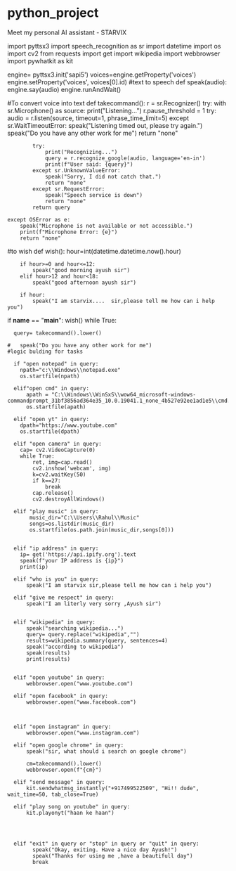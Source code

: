 # python_project
Meet my personal AI assistant  - STARVIX

import pyttsx3
import speech_recognition as sr
import datetime
import os
import cv2
from requests import get
import wikipedia
import webbrowser
import pywhatkit as kit


engine= pyttsx3.init('sapi5')
voices=engine.getProperty('voices')
engine.setProperty('voices', voices[0].id)
#text to speech
def speak(audio):
    engine.say(audio)
    engine.runAndWait()

#To convert voice into text 
def takecommand():
    r = sr.Recognizer()
    try:
        with sr.Microphone() as source:
            print("Listening...")
            r.pause_threshold = 1
            try:
                audio = r.listen(source, timeout=1, phrase_time_limit=5)
            except sr.WaitTimeoutError:
                speak("Listening timed out, please try again.")
                speak("Do you have any other work for me")
                return "none"
            
            try:
                print("Recognizing...")
                query = r.recognize_google(audio, language='en-in')
                print(f"User said: {query}")
            except sr.UnknownValueError:
                speak("Sorry, I did not catch that.")
                return "none"
            except sr.RequestError:
                speak("Speech service is down")
                return "none"
            return query

    except OSError as e:
        speak("Microphone is not available or not accessible.")
        print(f"Microphone Error: {e}")
        return "none"



#to wish 
def wish():
        hour=int(datetime.datetime.now().hour)

        if hour>=0 and hour<=12:
            speak("good morning ayush sir")
        elif hour>12 and hour<18:
            speak("good afternoon ayush sir")
        
        if hour:
            speak("I am starvix....  sir,please tell me how can i help you")



if __name__ == "__main__":
    wish()
    while True:

      query= takecommand().lower()

    #   speak("Do you have any other work for me")
    #logic bulding for tasks 

      if "open notepad" in query:
        npath="c:\\Windows\\notepad.exe"
        os.startfile(npath)
      
      elif"open cmd" in query:
          apath = "C:\\Windows\\WinSxS\\wow64_microsoft-windows-commandprompt_31bf3856ad364e35_10.0.19041.1_none_4b527e92ee1ad1e5\\cmd.exe"
          os.startfile(apath)

      elif "open yt" in query:
        dpath="https://www.youtube.com"
        os.startfile(dpath) 

      elif "open camera" in query:
        cap= cv2.VideoCapture(0)
        while True:
            ret, img=cap.read()
            cv2.inshow('webcam', img)
            k=cv2.waitKey(50)
            if k==27:
                break
            cap.release()
            cv2.destroyAllWindows()

      elif "play music" in query:
           music_dir="C:\\Users\\Rahul\\Music"  
           songs=os.listdir(music_dir)
           os.startfile(os.path.join(music_dir,songs[0]))


      elif "ip address" in query:
        ip= get('https://api.ipify.org').text
        speak(f"your IP address is {ip}")
        print(ip)

      elif "who is you" in query:
          speak("I am starvix sir,please tell me how can i help you")

      elif "give me respect" in query:
          speak("I am literly very sorry ,Ayush sir")


      elif "wikipedia" in query:
          speak("searching wikipedia...")
          query= query.replace("wikipedia","")
          results=wikipedia.summary(query, sentences=4)
          speak("according to wikipedia")
          speak(results)
          print(results)


      elif "open youtube" in query:
          webbrowser.open("www.youtube.com")

      elif "open facebook" in query:
          webbrowser.open("www.facebook.com")
    


      elif "open instagram" in query:
          webbrowser.open("www.instagram.com")

      elif "open google chrome" in query:
          speak("sir, what should i search on google chrome")

          cm=takecommand().lower()
          webbrowser.open(f"{cm}")

      elif "send message" in query:
          kit.sendwhatmsg_instantly("+917499522509", "Hi!! dude", wait_time=50, tab_close=True)

      elif "play song on youtube" in query:
          kit.playonyt("haan ke haan")

    
         

      elif "exit" in query or "stop" in query or "quit" in query:
            speak("Okay, exiting. Have a nice day Ayush!")
            speak("Thanks for using me ,have a beautifull day")
            break
